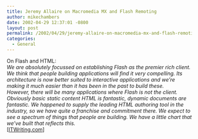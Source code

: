 ```yaml
---
title: Jeremy Allaire on Macromedia MX and Flash Remoting
author: mikechambers
date: 2002-04-29 12:37:01 -0800
layout: post
permalink: /2002/04/29/jeremy-allaire-on-macromedia-mx-and-flash-remoting/
categories:
  - General
---
```



On Flash and HTML:  
*We are absolutely focussed on establishing Flash as the premier rich client. We think that people building applications will find it very compelling. Its architecture is now better suited to interactive applications and we&#8217;re making it much easier than it has been in the past to build these.*  
*However, there will be many applications where Flash is not the client. Obviously basic static content HTML is fantastic, dynamic documents are fantastic. We happened to supply the leading HTML authoring tool in the industry, so we have quite a franchise and commitment there. We expect to see a spectrum of things that people are building. We have a little chart that we&#8217;ve built that reflects this.*  
[[ITWriting.com][1]]

 [1]: http://www.itwriting.com/mxinterview.php